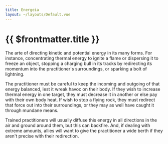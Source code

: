 ```yaml
---
title: Energeia
layout: ~/layouts/Default.vue
---
```


# {{ $frontmatter.title }}

The arte of directing kinetic and potential energy in its many forms. For
instance, concentrating thermal energy to ignite a flame or dispersing it to
freeze an object, stopping a charging bull in its tracks by redirecting its
momentum into the practitioner's surroundings, or sparking a bolt of lightning.

The practitioner must be careful to keep the incoming and outgoing of that
energy balanced, lest it wreak havoc on their body. If they wish to increase
thermal energy in one target, they must decrease it in another or else pay with
their own body heat. If wish to stop a flying rock, they must redirect that
force out into their surroundings, or they may as well have caught it through
mundane means.

Trained practitioners will usually diffuse this energy in all directions in the
air and ground around them, but this can backfire. And, if dealing with extreme
amounts, allies will want to give the practitioner a wide berth if they aren't
precise with their redirection.